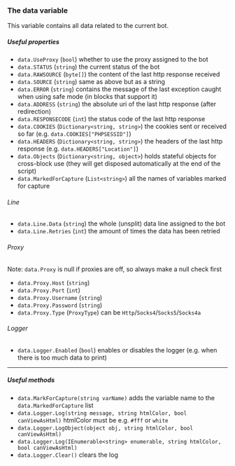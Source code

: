 ﻿### The data variable

This variable contains all data related to the current bot.

##### Useful properties

- `data.UseProxy` (`bool`) whether to use the proxy assigned to the bot
- `data.STATUS` (`string`) the current status of the bot
- `data.RAWSOURCE` (`byte[]`) the content of the last http response received
- `data.SOURCE` (`string`) same as above but as a string
- `data.ERROR` (`string`) contains the message of the last exception caught when using safe mode (in blocks that support
  it)
- `data.ADDRESS` (`string`) the absolute uri of the last http response (after redirection)
- `data.RESPONSECODE` (`int`) the status code of the last http response
- `data.COOKIES` (`Dictionary<string, string>`) the cookies sent or received so far (e.g. `data.COOKIES["PHPSESSID"]`)
- `data.HEADERS` (`Dictionary<string, string>`) the headers of the last http response (e.g. `data.HEADERS["Location"]`)
- `data.Objects` (`Dictionary<string, object>`) holds stateful objects for cross-block use (they will get disposed
  automatically at the end of the script)
- `data.MarkedForCapture` (`List<string>`) all the names of variables marked for capture

###### Line

- `data.Line.Data` (`string`) the whole (unsplit) data line assigned to the bot
- `data.Line.Retries` (`int`) the amount of times the data has been retried

###### Proxy

Note: `data.Proxy` is null if proxies are off, so always make a null check first

- `data.Proxy.Host` (`string`)
- `data.Proxy.Port` (`int`)
- `data.Proxy.Username` (`string`)
- `data.Proxy.Password` (`string`)
- `data.Proxy.Type` (`ProxyType`) can be `Http`/`Socks4`/`Socks5`/`Socks4a`

###### Logger

- `data.Logger.Enabled` (`bool`) enables or disables the logger (e.g. when there is too much data to print)

---

##### Useful methods

- `data.MarkForCapture(string varName)` adds the variable name to the `data.MarkedForCapture` list
- `data.Logger.Log(string message, string htmlColor, bool canViewAsHtml)` htmlColor must be e.g. `#fff` or `white`
- `data.Logger.LogObject(object obj, string htmlColor, bool canViewAsHtml)`
- `data.Logger.Log(IEnumerable<string> enumerable, string htmlColor, bool canViewAsHtml)`
- `data.Logger.Clear()` clears the log